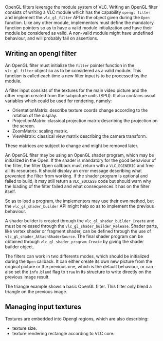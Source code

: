 OpenGL filters leverage the module system of VLC. Writing an OpenGL filter
consists of writing a VLC module which has the capability `opengl filter` and
implement the `vlc_gl_filter` API in the object given during the `Open`
function. Like any other module, implementors must define the mandatory
function pointers so as to have a valid module initialization and have their
module be considered as valid. A non-valid module might have undefined
behaviour, and will probably fail on assertions.

## Writing an opengl filter

An OpenGL filter must initialize the `filter` pointer function in the
`vlc_gl_filter` object so as to be considered as a valid module.  This function
is called each time a new filter input is to be processed by the module.

A filter input consists of the textures for the main video picture and the other
region created from the subpicture units (SPU). It also contains usual variables
which could be used for rendering, namely:
+ OrientationMatrix: describe texture coords change according to the rotation of
  the display.
+ ProjectionMatrix: classical projection matrix describing the projection on the
  screen.
+ ZoomMatrix: scaling matrix.
+ ViewMatrix: classical view matrix describing the camera transform.

These matrices are subject to change and might be removed later.

An OpenGL filter may be using an OpenGL shader program, which may be initialized
in the Open. If the shader is mandatory for the good behaviour of the filter,
the filter Open callback must return with a `VLC_EGENERIC` and free all its
resources. It should display an error message describing what prevented the
filter from working. If the shader program is optional and failed to build, it
may still return a `VLC_SUCCESS` code but should warn why the loading of the
filter failed and what consequences it has on the filter itself.

So as to load a program, the implementors may use their own method, but the
`vlc_gl_shader_builder` API might help so as to implement the previous
behaviour.

A shader builder is created through the `vlc_gl_shader_builder_Create` and must
be released through the `vlc_gl_shader_builder_Release`. Shader parts, like
vertex shader or fragment shader, can be defined through the use of
`vlc_gl_shader_AttachShaderSource`.
The final shader program can be obtained through `vlc_gl_shader_program_Create`
by giving the shader builder object.

The filters can work in two differents modes, which should be initialized during
the `Open` callback. It can either create its own new picture from the original
picture or the previous one, which is the default behaviour, or can also set the
`info.blend` flag to `true` in its structure to write directly on the previous
image result.

The triangle example shows a basic OpenGL filter. This filter only blend a
triangle on the previous image.

## Managing input textures

Textures are embedded into Opengl regions, which are also describing:
+ texture size.
+ texture rendering rectangle according to VLC core.



